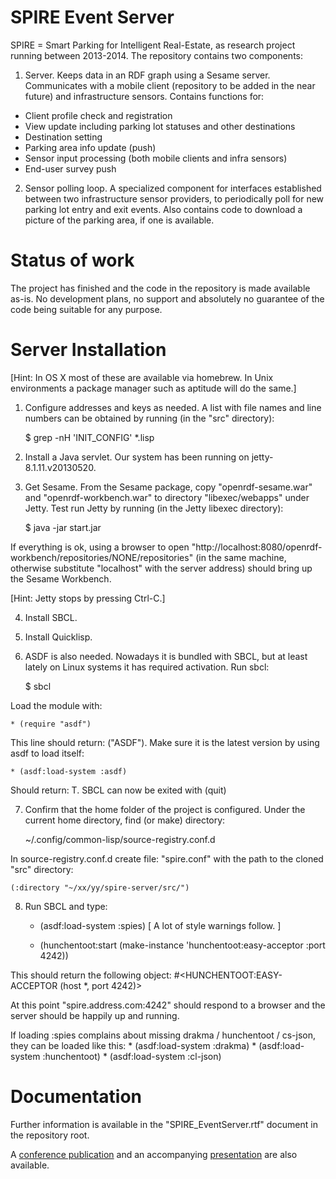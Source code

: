 # SPIRE Event Server

SPIRE = Smart Parking for Intelligent Real-Estate, as research project
running between 2013-2014. The repository contains two components:

1) Server. Keeps data in an RDF graph using a Sesame
server. Communicates with a mobile client (repository to be added in
the near future) and infrastructure sensors. Contains functions for:
* Client profile check and registration
* View update including parking lot statuses and other destinations
* Destination setting
* Parking area info update (push)
* Sensor input processing (both mobile clients and infra sensors)
* End-user survey push

2) Sensor polling loop. A specialized component for interfaces
established between two infrastructure sensor providers, to
periodically poll for new parking lot entry and exit events. Also
contains code to download a picture of the parking area, if one is available.

# Status of work

The project has finished and the code in the repository is made
available as-is. No development plans, no support and absolutely no
guarantee of the code being suitable for any purpose.

# Server Installation

[Hint: In OS X most of these are available via homebrew. In Unix environments a package manager such as aptitude will do the same.]

1) Configure addresses and keys as needed. A list with file names and line numbers can be obtained by running (in the "src" directory):

    $ grep -nH 'INIT_CONFIG' *.lisp

2) Install a Java servlet. Our system has been running on jetty-8.1.11.v20130520.

3) Get Sesame. From the Sesame package, copy "openrdf-sesame.war" and "openrdf-workbench.war" to directory "libexec/webapps" under Jetty. Test run Jetty by running (in the Jetty libexec directory):

    $ java -jar start.jar

If everything is ok, using a browser to open "http://localhost:8080/openrdf-workbench/repositories/NONE/repositories" (in the same machine, otherwise substitute "localhost" with the server address) should bring up the Sesame Workbench.

[Hint: Jetty stops by pressing Ctrl-C.]

4) Install SBCL.

5) Install Quicklisp.

6) ASDF is also needed. Nowadays it is bundled with SBCL, but at least
lately on Linux systems it has required activation. Run sbcl:

    $ sbcl

Load the module with:

    * (require "asdf")

This line should return: ("ASDF"). Make sure it is the latest version by using asdf to load itself:

    * (asdf:load-system :asdf)

Should return: T. SBCL can now be exited with (quit)

7) Confirm that the home folder of the project is configured. Under
the current home directory, find (or make) directory:

    ~/.config/common-lisp/source-registry.conf.d

In source-registry.conf.d create file: "spire.conf" with the path to the cloned "src" directory:

    (:directory "~/xx/yy/spire-server/src/")

8) Run SBCL and type:

    * (asdf:load-system :spies)
[ A lot of style warnings follow. ]

    * (hunchentoot:start (make-instance 'hunchentoot:easy-acceptor :port 4242)) 

This should return the following object:
    #<HUNCHENTOOT:EASY-ACCEPTOR (host *, port 4242)>

At this point "spire.address.com:4242" should respond to a browser and the server should be happily up and running.

If loading :spies complains about missing drakma / hunchentoot / cs-json, they can be loaded like this:
    * (asdf:load-system :drakma)
    * (asdf:load-system :hunchentoot)
    * (asdf:load-system :cl-json)

# Documentation

Further information is available in the "SPIRE_EventServer.rtf"
document in the repository root.

A
[conference publication](http://www.cs.hut.fi/~mjrinne/papers/its-europe2014/Mobile%20crowdsensing%20of%20parking%20space%20using%20geofencing%20and%20activity%20recognition%20-%20ITSEur2014.pdf)
and an accompanying
[presentation](http://www.cs.hut.fi/~mjrinne/papers/its-europe2014/Presentation%20-%20Mobile%20crowdsensing%20of%20parking%20space%20using%20geofencing%20and%20activity%20recognition%20-%20ITSEur2014.pdf)
are also available.
